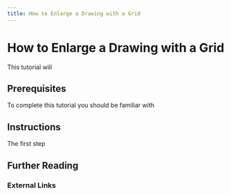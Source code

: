 ```yaml
---
title: How to Enlarge a Drawing with a Grid
---
```


# How to Enlarge a Drawing with a Grid

This tutorial will

## Prerequisites

To complete this tutorial you should be familiar with

## Instructions

The first step

## Further Reading

### External Links
